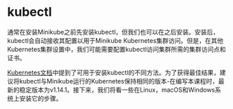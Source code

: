 # kubectl

通常在安装Minikube之前先安装kubectl，但我们也可以在之后安装。安装后，kubectl会自动接收其配置以用于Minikube Kubernetes集群访问。但是，在其他Kubernetes集群设置中，我们可能需要配置kubectl访问集群所需的集群访问点和证书。

[Kubernetes文档](https://kubernetes.io/docs/tasks/tools/install-kubectl/)中提到了可用于安装kubectl的不同方法。为了获得最佳结果，建议将kubectl与Minikube运行的Kubernetes保持相同的版本-在编写本课程时，最新的稳定版本为v1.14.1。接下来，我们将看一些在Linux，macOS和Windows系统上安装它的步骤。

